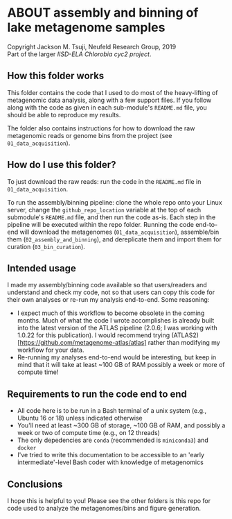 # ABOUT assembly and binning of lake metagenome samples
Copyright Jackson M. Tsuji, Neufeld Research Group, 2019  
Part of the larger *IISD-ELA Chlorobia cyc2 project*.

## How this folder works
This folder contains the code that I used to do most of the heavy-lifting of metagenomic data analysis, along with a few support files. If you follow along with the code as given in each sub-module's `README.md` file, you should be able to reproduce my results.

The folder also contains instructions for how to download the raw metagenomic reads or genome bins from the project (see `01_data_acquisition`).

## How do I use this folder?
To just download the raw reads: run the code in the `README.md` file in `01_data_acquisition`.

To run the assembly/binning pipeline: clone the whole repo onto your Linux server, change the `github_repo_location` variable at the top of each submodule's `README.md` file, and then run the code as-is. Each step in the pipeline will be executed within the repo folder. Running the code end-to-end will download the metagenomes (`01_data_acquisition`), assemble/bin them (`02_assembly_and_binning`), and dereplicate them and import them for curation (`03_bin_curation`).

## Intended usage
I made my assembly/binning code available so that users/readers and understand and check my code, not so that users can copy this code for their own analyses or re-run my analysis end-to-end. Some reasoning:

- I expect much of this workflow to become obsolete in the coming months. Much of what the code I wrote accomplishes is already built into the latest version of the ATLAS pipeline (2.0.6; I was working with 1.0.22 for this publication). I would recommend trying (ATLAS2)[https://github.com/metagenome-atlas/atlas] rather than modifying my workflow for your data.
- Re-running my analyses end-to-end would be interesting, but keep in mind that it will take at least ~100 GB of RAM possibly a week or more of compute time!

## Requirements to run the code end to end
- All code here is to be run in a Bash terminal of a unix system (e.g., Ubuntu 16 or 18) unless indicated otherwise
- You'll need at least ~300 GB of storage, ~100 GB of RAM, and possibly a week or two of compute time (e.g., on 12 threads)
- The only depedencies are `conda` (recommended is `miniconda3`) and `docker`
- I've tried to write this documentation to be accessible to an 'early intermediate'-level Bash coder with knowledge of metagenomics

## Conclusions
I hope this is helpful to you! Please see the other folders is this repo for code used to analyze the metagenomes/bins and figure generation.

